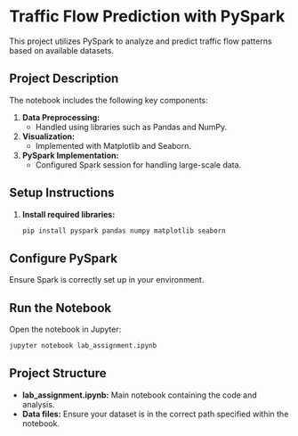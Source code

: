 # Traffic Flow Prediction with PySpark

This project utilizes PySpark to analyze and predict traffic flow patterns based on available datasets.

## Project Description

The notebook includes the following key components:

1. **Data Preprocessing:** 
   - Handled using libraries such as Pandas and NumPy.
2. **Visualization:** 
   - Implemented with Matplotlib and Seaborn.
3. **PySpark Implementation:**
   - Configured Spark session for handling large-scale data.

## Setup Instructions

1. **Install required libraries:**
   ```bash
   pip install pyspark pandas numpy matplotlib seaborn

## Configure PySpark
Ensure Spark is correctly set up in your environment.

## Run the Notebook
Open the notebook in Jupyter:

```bash
jupyter notebook lab_assignment.ipynb
```
## Project Structure

- **lab_assignment.ipynb:** Main notebook containing the code and analysis.
- **Data files:** Ensure your dataset is in the correct path specified within the notebook.

